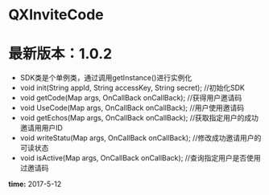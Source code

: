# QXInviteCode
# 最新版本：1.0.2

* SDK类是个单例类，通过调用getInstance()进行实例化
* void init(String appId, String accessKey, String secret); //初始化SDK
* void getCode(Map args, OnCallBack onCallBack); //获得用户邀请码
* void UseCode(Map args, OnCallBack onCallBack); //用户使用邀请码
* void getEchos(Map args, OnCallBack onCallBack); //获取指定⽤户的成功邀请⽤用户ID
* void writeStatu(Map args, OnCallBack onCallBack); //修改成功邀请用户的可读状态
* void isActive(Map args, OnCallBack onCallBack); //查询指定⽤户是否使⽤过邀请码


**time:** 2017-5-12
